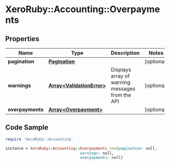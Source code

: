 # XeroRuby::Accounting::Overpayments

## Properties

Name | Type | Description | Notes
------------ | ------------- | ------------- | -------------
**pagination** | [**Pagination**](Pagination.md) |  | [optional] 
**warnings** | [**Array&lt;ValidationError&gt;**](ValidationError.md) | Displays array of warning messages from the API | [optional] 
**overpayments** | [**Array&lt;Overpayment&gt;**](Overpayment.md) |  | [optional] 

## Code Sample

```ruby
require 'XeroRuby::Accounting'

instance = XeroRuby::Accounting::Overpayments.new(pagination: null,
                                 warnings: null,
                                 overpayments: null)
```


